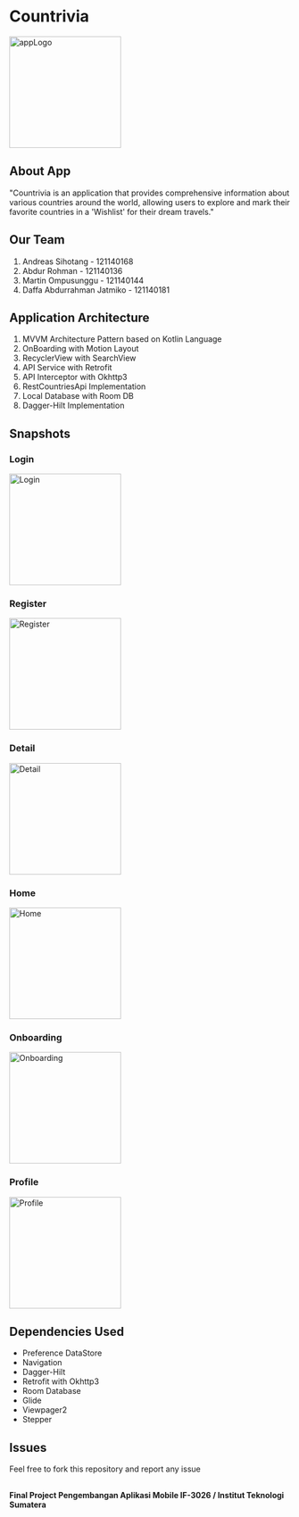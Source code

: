 # Countrivia

<img src="app/src/main/res/drawable/countrivia.png" alt="appLogo" width="200"/>

## About App
"Countrivia is an application that provides comprehensive information about various countries around the world, allowing users to explore and mark their favorite countries in a 'Wishlist' for their dream travels."

## Our Team
1. Andreas Sihotang - 121140168
2. Abdur Rohman - 121140136
3. Martin Ompusunggu - 121140144
4. Daffa Abdurrahman Jatmiko - 121140181

## Application Architecture
1. MVVM Architecture Pattern based on Kotlin Language
2. OnBoarding with Motion Layout
3. RecyclerView with SearchView
4. API Service with Retrofit
5. API Interceptor with Okhttp3
6. RestCountriesApi Implementation
7. Local Database with Room DB
8. Dagger-Hilt Implementation

## Snapshots

### Login
<img src="snapshot/login-pam.jpeg" alt="Login" width="200"/>

### Register
<img src="snapshot/register-pam.jpeg" alt="Register" width="200"/>

### Detail
<img src="snapshot/detail-pam.jpeg" alt="Detail" width="200"/>

### Home
<img src="snapshot/home-pam.jpeg" alt="Home" width="200"/>

### Onboarding
<img src="snapshot/onboarding-pam.jpeg" alt="Onboarding" width="200"/>

### Profile
<img src="snapshot/profile-pam.jpeg" alt="Profile" width="200"/>

## Dependencies Used
- Preference DataStore
- Navigation
- Dagger-Hilt
- Retrofit with Okhttp3
- Room Database
- Glide
- Viewpager2
- Stepper

## Issues
Feel free to fork this repository and report any issue

##
**Final Project Pengembangan Aplikasi Mobile IF-3026 / Institut Teknologi Sumatera**
